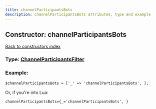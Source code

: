 ```yaml
---
title: channelParticipantsBots
description: channelParticipantsBots attributes, type and example
---
```

## Constructor: channelParticipantsBots  
[Back to constructors index](index.md)






### Type: [ChannelParticipantsFilter](../types/ChannelParticipantsFilter.md)


### Example:

```
$channelParticipantsBots = ['_' => 'channelParticipantsBots', ];
```  

Or, if you're into Lua:  


```
channelParticipantsBots={_='channelParticipantsBots', }

```


